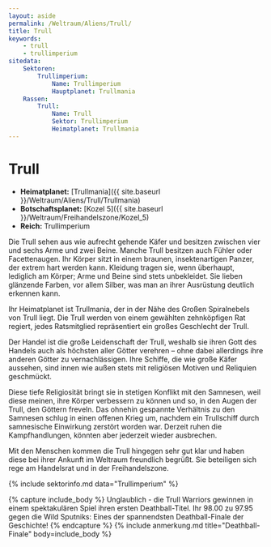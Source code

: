 ```yaml
---
layout: aside
permalink: /Weltraum/Aliens/Trull/
title: Trull
keywords:
    - trull
    - trullimperium
sitedata:
    Sektoren:
        Trullimperium:
            Name: Trullimperium
            Hauptplanet: Trullmania
    Rassen:
        Trull:
            Name: Trull
            Sektor: Trullimperium
            Heimatplanet: Trullmania
---
```


# Trull

- **Heimatplanet:** [Trullmania]({{ site.baseurl }}/Weltraum/Aliens/Trull/Trullmania)
- **Botschaftsplanet:** [Kozel 5]({{ site.baseurl }}/Weltraum/Freihandelszone/Kozel_5)
- **Reich:** Trullimperium

Die Trull sehen aus wie aufrecht gehende Käfer und besitzen zwischen vier und sechs Arme und zwei Beine. Manche Trull besitzen auch Fühler oder Facettenaugen. Ihr Körper sitzt in einem braunen, insektenartigen Panzer, der extrem hart werden kann. Kleidung tragen sie, wenn überhaupt, lediglich am Körper; Arme und Beine sind stets unbekleidet. Sie lieben glänzende Farben, vor allem Silber, was man an ihrer Ausrüstung deutlich erkennen kann.

Ihr Heimatplanet ist Trullmania, der in der Nähe des Großen Spiralnebels von Trull liegt. Die Trull werden von einem gewählten zehnköpfigen Rat regiert, jedes Ratsmitglied repräsentiert ein großes Geschlecht der Trull.

Der Handel ist die große Leidenschaft der Trull, weshalb sie ihren Gott des Handels auch als höchsten aller Götter verehren – ohne dabei allerdings ihre anderen Götter zu vernachlässigen. Ihre Schiffe, die wie große Käfer aussehen, sind innen wie außen stets mit religiösen Motiven und Reliquien geschmückt.

Diese tiefe Religiosität bringt sie in stetigen Konflikt mit den Samnesen, weil diese meinen, ihre Körper verbessern zu können und so, in den Augen der Trull, den Göttern freveln. Das ohnehin gespannte Verhältnis zu den Samnesen schlug in einen offenen Krieg um, nachdem ein Trullschiff durch samnesische Einwirkung zerstört worden war. Derzeit ruhen die Kampfhandlungen, könnten aber jederzeit wieder ausbrechen.

Mit den Menschen kommen die Trull hingegen sehr gut klar und haben diese bei ihrer Ankunft im Weltraum freundlich begrüßt. Sie beteiligen sich rege am Handelsrat und in der Freihandelszone.

{% include sektorinfo.md data="Trullimperium" %}

{% capture include_body %}
Unglaublich - die Trull Warriors gewinnen in einem spektakulären Spiel ihren ersten Deathball-Titel. Ihr 98.00 zu 97.95 gegen die Wild Sputniks: Eines der spannendsten Deathball-Finale der Geschichte!
{% endcapture %}
{% include anmerkung.md title="Deathball-Finale" body=include_body %}
